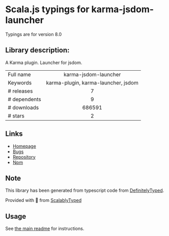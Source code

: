 
# Scala.js typings for karma-jsdom-launcher

Typings are for version 8.0

## Library description:
A Karma plugin. Launcher for jsdom.

|                    |                 |
| ------------------ | :-------------: |
| Full name          | karma-jsdom-launcher |
| Keywords           | karma-plugin, karma-launcher, jsdom |
| # releases         | 7 |
| # dependents       | 9 |
| # downloads        | 686591 |
| # stars            | 2 |

## Links
- [Homepage](https://github.com/badeball/karma-jsdom-launcher#readme)
- [Bugs](https://github.com/badeball/karma-jsdom-launcher/issues)
- [Repository](https://github.com/badeball/karma-jsdom-launcher)
- [Npm](https://www.npmjs.com/package/karma-jsdom-launcher)
    


## Note
This library has been generated from typescript code from [DefinitelyTyped](https://definitelytyped.org).

Provided with :purple_heart: from [ScalablyTyped](https://github.com/oyvindberg/ScalablyTyped)

## Usage
See [the main readme](../../readme.md) for instructions.


